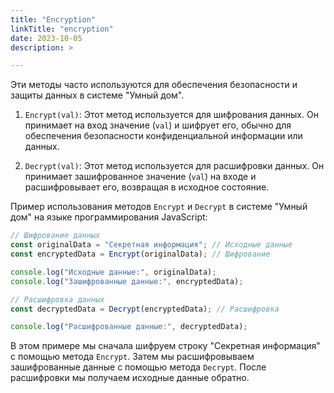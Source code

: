 ```yaml
---
title: "Encryption"
linkTitle: "encryption"
date: 2023-10-05
description: >

---
```


Эти методы часто используются для обеспечения безопасности и защиты данных в системе "Умный дом".

1. `Encrypt(val)`: Этот метод используется для шифрования данных. Он принимает на вход значение (`val`) и шифрует его,
   обычно для обеспечения безопасности конфиденциальной информации или данных.

2. `Decrypt(val)`: Этот метод используется для расшифровки данных. Он принимает зашифрованное значение (`val`) на входе
   и расшифровывает его, возвращая в исходное состояние.

Пример использования методов `Encrypt` и `Decrypt` в системе "Умный дом" на языке программирования JavaScript:

```javascript
// Шифрование данных
const originalData = "Секретная информация"; // Исходные данные
const encryptedData = Encrypt(originalData); // Шифрование

console.log("Исходные данные:", originalData);
console.log("Зашифрованные данные:", encryptedData);

// Расшифровка данных
const decryptedData = Decrypt(encryptedData); // Расшифровка

console.log("Расшифрованные данные:", decryptedData);
```

В этом примере мы сначала шифруем строку "Секретная информация" с помощью метода `Encrypt`. Затем мы расшифровываем
зашифрованные данные с помощью метода `Decrypt`. После расшифровки мы получаем исходные данные обратно.
